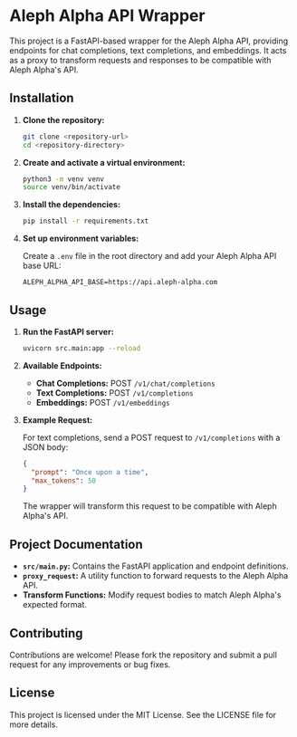 # Aleph Alpha API Wrapper

This project is a FastAPI-based wrapper for the Aleph Alpha API, providing endpoints for chat completions, text completions, and embeddings. It acts as a proxy to transform requests and responses to be compatible with Aleph Alpha's API.

## Installation

1. **Clone the repository:**

   ```bash
   git clone <repository-url>
   cd <repository-directory>
   ```

2. **Create and activate a virtual environment:**

   ```bash
   python3 -m venv venv
   source venv/bin/activate
   ```

3. **Install the dependencies:**

   ```bash
   pip install -r requirements.txt
   ```

4. **Set up environment variables:**

   Create a `.env` file in the root directory and add your Aleph Alpha API base URL:

   ```
   ALEPH_ALPHA_API_BASE=https://api.aleph-alpha.com
   ```

## Usage

1. **Run the FastAPI server:**

   ```bash
   uvicorn src.main:app --reload
   ```

2. **Available Endpoints:**

   - **Chat Completions:** POST `/v1/chat/completions`
   - **Text Completions:** POST `/v1/completions`
   - **Embeddings:** POST `/v1/embeddings`

3. **Example Request:**

   For text completions, send a POST request to `/v1/completions` with a JSON body:

   ```json
   {
     "prompt": "Once upon a time",
     "max_tokens": 50
   }
   ```

   The wrapper will transform this request to be compatible with Aleph Alpha's API.

## Project Documentation

- **`src/main.py`:** Contains the FastAPI application and endpoint definitions.
- **`proxy_request`:** A utility function to forward requests to the Aleph Alpha API.
- **Transform Functions:** Modify request bodies to match Aleph Alpha's expected format.

## Contributing

Contributions are welcome! Please fork the repository and submit a pull request for any improvements or bug fixes.

## License

This project is licensed under the MIT License. See the LICENSE file for more details.
